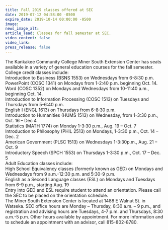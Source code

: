 ```yaml
---
title: Fall 2019 classes offered at SEC
date: 2019-07-12 04:58:00 -0500
expire_date: 2019-10-14 00:00:00 -0500
image:
news_image_alt:
article_lead: Classes for fall semester at SEC.
video_content: false
video_link:
press_release: false
---
```


The Kankakee Community College Miner South Extension Center has seats available in a variety of general education courses for the fall semester.<br>College credit classes include:<br>Introduction to Business (BSNS 1553) on Wednesdays from 6-8:30 p.m.<br>PowerPoint (COSC 1341) on Mondays from 1-2:40 p.m. beginning Oct. 14.<br>Word (COSC 1352) on Mondays and Wednesdays from 10-11:40 a.m., beginning Oct. 14.<br>Introduction to Information Processing (COSC 1513) on Tuesdays and Thursdays from 5-6:40 p.m.<br>English I (ENGL 1613) on Thursdays from 6-8:30 p.m.<br>Introduction to Humanities (HUMS 1513) on Wednesday, from 1-3:30 p.m., Oct. 16 – Dec 4<br>Statistics (MATH 1774) on Monday 1-3:30 p.m., Aug. 19 – Oct. 7<br>Introduction to Philosophy (PHIL 2513) on Mondays, 1-3:30 p.m., Oct. 14 – Dec. 2<br>American Government (PLSC 1513) on Wednesdays 1-3:30p.m., Aug. 21 – Oct. 9<br>Introductory Speech (SPCH 1553) on Thursdays 1-3:30 p.m., Oct. 17 – Dec. 5<br>Adult Education classes include:<br>High School Equivalency classes (formerly known as GED) on Mondays and Wednesdays from 9 a.m.-12:30 p.m. and 5:30-9 p.m.&nbsp;<br>English as a Second Language classes (ESL) on Mondays and Tuesdays from 6-9 p.m., starting Aug. 19<br>Entry into GED and ESL require student to attend an orientation. Please call the SEC to be placed on the orientation schedule.<br>The Miner South Extension Center is located at 1488 E Walnut St. in Watseka. SEC office hours are Monday – Thursday, 8:30 a.m. – 9 p.m., and registration and advising hours are Tuesdays, 4-7 p.m. and Thursdays, 8:30 a.m.-5 p.m. Other hours available by appointment. For more information and to schedule an appointment with an advisor, call 815-802-8780.<br>&nbsp;